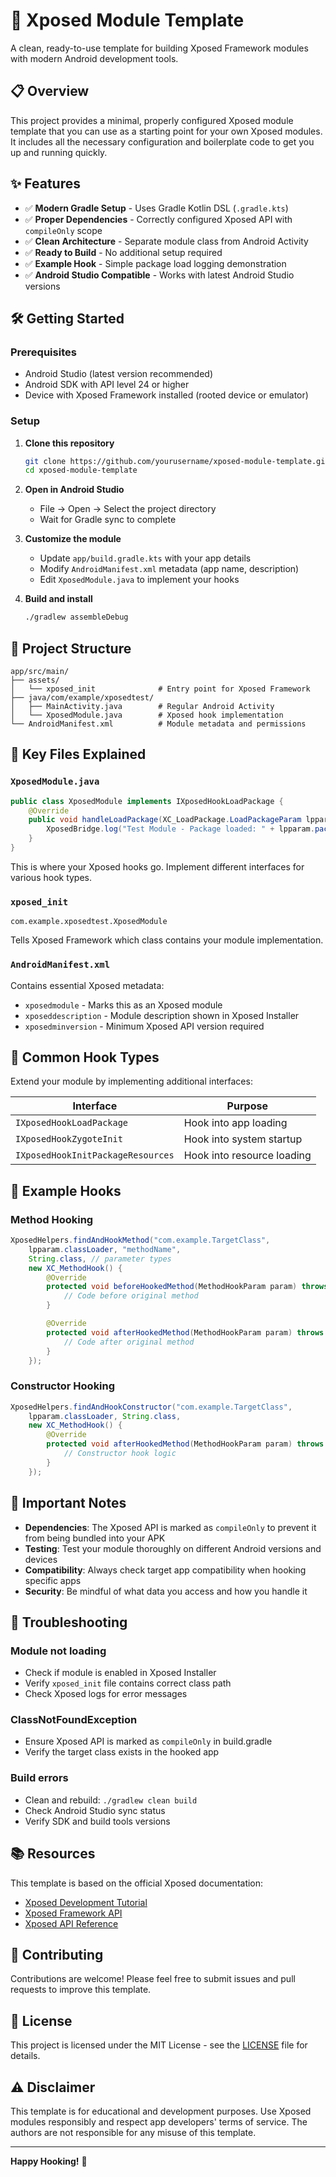 # 🚀 Xposed Module Template

A clean, ready-to-use template for building Xposed Framework modules with modern Android development tools.

## 📋 Overview

This project provides a minimal, properly configured Xposed module template that you can use as a starting point for your own Xposed modules. It includes all the necessary configuration and boilerplate code to get you up and running quickly.

## ✨ Features

- ✅ **Modern Gradle Setup** - Uses Gradle Kotlin DSL (`.gradle.kts`)
- ✅ **Proper Dependencies** - Correctly configured Xposed API with `compileOnly` scope
- ✅ **Clean Architecture** - Separate module class from Android Activity
- ✅ **Ready to Build** - No additional setup required
- ✅ **Example Hook** - Simple package load logging demonstration
- ✅ **Android Studio Compatible** - Works with latest Android Studio versions

## 🛠️ Getting Started

### Prerequisites

- Android Studio (latest version recommended)
- Android SDK with API level 24 or higher
- Device with Xposed Framework installed (rooted device or emulator)

### Setup

1. **Clone this repository**
   ```bash
   git clone https://github.com/yourusername/xposed-module-template.git
   cd xposed-module-template
   ```

2. **Open in Android Studio**
   - File → Open → Select the project directory
   - Wait for Gradle sync to complete

3. **Customize the module**
   - Update `app/build.gradle.kts` with your app details
   - Modify `AndroidManifest.xml` metadata (app name, description)
   - Edit `XposedModule.java` to implement your hooks

4. **Build and install**
   ```bash
   ./gradlew assembleDebug
   ```

## 📁 Project Structure

```
app/src/main/
├── assets/
│   └── xposed_init              # Entry point for Xposed Framework
├── java/com/example/xposedtest/
│   ├── MainActivity.java        # Regular Android Activity
│   └── XposedModule.java        # Xposed hook implementation
└── AndroidManifest.xml          # Module metadata and permissions
```

## 🔧 Key Files Explained

### `XposedModule.java`
```java
public class XposedModule implements IXposedHookLoadPackage {
    @Override
    public void handleLoadPackage(XC_LoadPackage.LoadPackageParam lpparam) throws Throwable {
        XposedBridge.log("Test Module - Package loaded: " + lpparam.packageName);
    }
}
```
This is where your Xposed hooks go. Implement different interfaces for various hook types.

### `xposed_init`
```
com.example.xposedtest.XposedModule
```
Tells Xposed Framework which class contains your module implementation.

### `AndroidManifest.xml`
Contains essential Xposed metadata:
- `xposedmodule` - Marks this as an Xposed module
- `xposeddescription` - Module description shown in Xposed Installer
- `xposedminversion` - Minimum Xposed API version required

## 🎯 Common Hook Types

Extend your module by implementing additional interfaces:

| Interface | Purpose |
|-----------|---------|
| `IXposedHookLoadPackage` | Hook into app loading |
| `IXposedHookZygoteInit` | Hook into system startup |
| `IXposedHookInitPackageResources` | Hook into resource loading |

## 📝 Example Hooks

### Method Hooking
```java
XposedHelpers.findAndHookMethod("com.example.TargetClass",
    lpparam.classLoader, "methodName",
    String.class, // parameter types
    new XC_MethodHook() {
        @Override
        protected void beforeHookedMethod(MethodHookParam param) throws Throwable {
            // Code before original method
        }

        @Override
        protected void afterHookedMethod(MethodHookParam param) throws Throwable {
            // Code after original method
        }
    });
```

### Constructor Hooking
```java
XposedHelpers.findAndHookConstructor("com.example.TargetClass",
    lpparam.classLoader, String.class,
    new XC_MethodHook() {
        @Override
        protected void afterHookedMethod(MethodHookParam param) throws Throwable {
            // Constructor hook logic
        }
    });
```

## 🚨 Important Notes

- **Dependencies**: The Xposed API is marked as `compileOnly` to prevent it from being bundled into your APK
- **Testing**: Test your module thoroughly on different Android versions and devices
- **Compatibility**: Always check target app compatibility when hooking specific apps
- **Security**: Be mindful of what data you access and how you handle it

## 🐛 Troubleshooting

### Module not loading
- Check if module is enabled in Xposed Installer
- Verify `xposed_init` file contains correct class path
- Check Xposed logs for error messages

### ClassNotFoundException
- Ensure Xposed API is marked as `compileOnly` in build.gradle
- Verify the target class exists in the hooked app

### Build errors
- Clean and rebuild: `./gradlew clean build`
- Check Android Studio sync status
- Verify SDK and build tools versions

## 📚 Resources

This template is based on the official Xposed documentation:
- [Xposed Development Tutorial](https://github.com/rovo89/xposedbridge/wiki/development-tutorial)
- [Xposed Framework API](https://github.com/rovo89/XposedBridge/wiki/Using-the-Xposed-Framework-API)
- [Xposed API Reference](https://api.xposed.info/)

## 🤝 Contributing

Contributions are welcome! Please feel free to submit issues and pull requests to improve this template.

## 📄 License

This project is licensed under the MIT License - see the [LICENSE](LICENSE) file for details.

## ⚠️ Disclaimer

This template is for educational and development purposes. Use Xposed modules responsibly and respect app developers' terms of service. The authors are not responsible for any misuse of this template.

---

**Happy Hooking!** 🎣